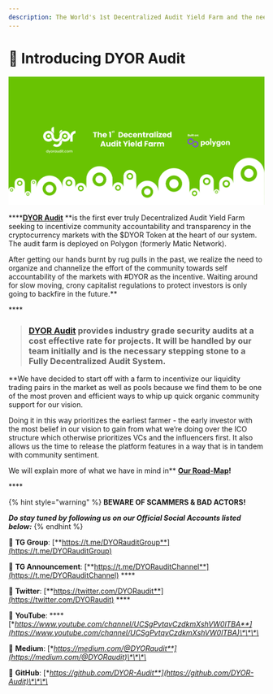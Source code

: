 ```yaml
---
description: The World's 1st Decentralized Audit Yield Farm and the need for having one!
---
```


# 📖 Introducing DYOR Audit

![The need for the World&#x2019;s 1st Decentralized Audit Yield Farm!](.gitbook/assets/dyor-audit-medium-banner-2.jpg)

\*\*\*\*[**DYOR Audit**](https://dyoraudit.com) **is the first ever truly Decentralized Audit Yield Farm seeking to incentivize community accountability and transparency in the cryptocurrency markets with the $DYOR Token at the heart of our system. The audit farm is deployed on Polygon \(formerly Matic Network\).  
  
After getting our hands burnt by rug pulls in the past, we realize the need to organize and channelize the effort of the community towards self accountability of the markets with \#DYOR as the incentive. Waiting around for slow moving, crony capitalist regulations to protect investors is only going to backfire in the future.**

\*\*\*\*

> ### [**DYOR Audit**](https://dyoraudit.com) **provides industry grade security audits at a cost effective rate for projects. It will be handled by our team initially and is the necessary stepping stone to a Fully Decentralized Audit System.**

  
**We have decided to start off with a farm to incentivize our liquidity trading pairs in the market as well as pools because we find them to be one of the most proven and efficient ways to whip up quick organic community support for our vision.  
  
Doing it in this way prioritizes the earliest farmer - the early investor with the most belief in our vision to gain from what we’re doing over the ICO structure which otherwise prioritizes VCs and the influencers first. It also allows us the time to release the platform features in a way that is in tandem with community sentiment.  
  
We will explain more of what we have in mind in** [**Our Road-Map**](https://dyor-audit.gitbook.io/dyor-audit/our-road-map)**!**

\*\*\*\*

{% hint style="warning" %}
**BEWARE OF SCAMMERS & BAD ACTORS!**

_**Do stay tuned by following us on our Official Social Accounts listed below:**_
{% endhint %}

📲 **TG Group**: [**https://t.me/DYORauditGroup**](https://t.me/DYORauditGroup) 

📲 **TG Announcement**: [**https://t.me/DYORauditChannel**](https://t.me/DYORauditChannel) ****

📲 **Twitter**: [**https://twitter.com/DYORaudit**](https://twitter.com/DYORaudit) ****

📲 **YouTube**: ****[**https://www.youtube.com/channel/UCSgPvtqvCzdkmXshVW0lTBA**](https://www.youtube.com/channel/UCSgPvtqvCzdkmXshVW0lTBA)\*\*\*\*

📲 **Medium**: [**https://medium.com/@DYORaudit**](https://medium.com/@DYORaudit)\*\*\*\*

📲 **GitHub**: [**https://github.com/DYOR-Audit**](https://github.com/DYOR-Audit)\*\*\*\*

